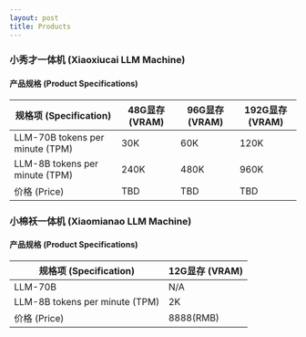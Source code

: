 ```yaml
---
layout: post
title: Products
---
```


### 小秀才一体机 (Xiaoxiucai LLM Machine)

#### 产品规格 (Product Specifications)

| 规格项 (Specification)           | 48G显存 (VRAM) | 96G显存 (VRAM) | 192G显存 (VRAM) |
|----------------------------------|---------------|----------------|-----------------|
| LLM-70B tokens per minute (TPM)  |  30K          |         60K    |         120K    |
| LLM-8B  tokens per minute (TPM)  |  240K         |         480K   |         960K    |
| 价格 (Price)                      |  TBD         |       TBD      |          TBD    |

### 小棉袄一体机 (Xiaomianao LLM Machine)

#### 产品规格 (Product Specifications)

| 规格项 (Specification)          | 12G显存 (VRAM) |
|---------------------------------|---------------|
| LLM-70B                         |         N/A   |
| LLM-8B  tokens per minute (TPM) |     2K        |
| 价格 (Price)                     |   8888(RMB)  | 
